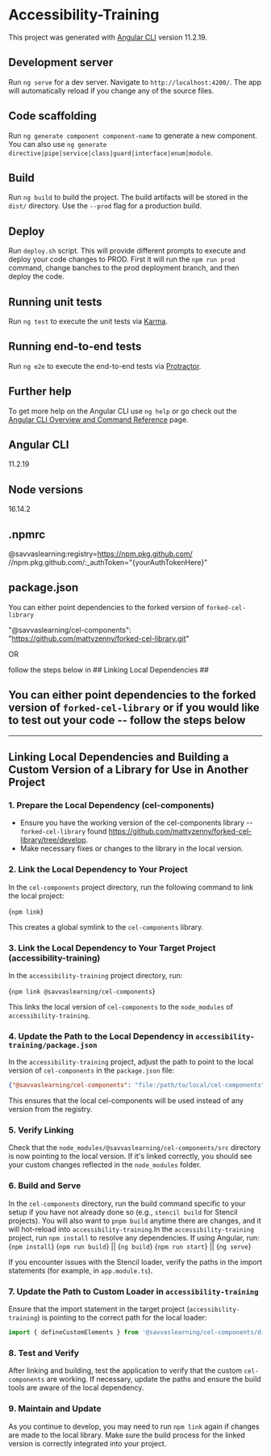 # Accessibility-Training

This project was generated with [Angular CLI](https://github.com/angular/angular-cli) version 11.2.19.

## Development server

Run `ng serve` for a dev server. Navigate to `http://localhost:4200/`. The app will automatically reload if you change any of the source files.

## Code scaffolding

Run `ng generate component component-name` to generate a new component. You can also use `ng generate directive|pipe|service|class|guard|interface|enum|module`.

## Build

Run `ng build` to build the project. The build artifacts will be stored in the `dist/` directory. Use the `--prod` flag for a production build.

## Deploy

Run `deploy.sh` script. This will
provide different prompts to execute and deploy your code changes to PROD. First it will run the `npm run prod` command, change banches to the prod deployment branch, and then deploy the code.

## Running unit tests

Run `ng test` to execute the unit tests via [Karma](https://karma-runner.github.io).

## Running end-to-end tests

Run `ng e2e` to execute the end-to-end tests via [Protractor](http://www.protractortest.org/).

## Further help

To get more help on the Angular CLI use `ng help` or go check out the [Angular CLI Overview and Command Reference](https://angular.io/cli) page.

## Angular CLI
11.2.19

## Node versions
16.14.2

## .npmrc
@savvaslearning:registry=https://npm.pkg.github.com/
//npm.pkg.github.com/:_authToken="{yourAuthTokenHere}"

## package.json
You can either point dependencies to the forked version of `forked-cel-library` 

"@savvaslearning/cel-components": "https://github.com/mattyzenny/forked-cel-library.git"

 OR 
 
follow the steps below in ## Linking Local Dependencies ##

## You can either point dependencies to the forked version of `forked-cel-library` or if you would like to test out your code -- follow the steps below 

-----------------------------------------------------------------

## Linking Local Dependencies and Building a Custom Version of a Library for Use in Another Project

### 1. **Prepare the Local Dependency (cel-components)**

- Ensure you have the working version of the cel-components library -- `forked-cel-library` found https://github.com/mattyzenny/forked-cel-library/tree/develop.
- Make necessary fixes or changes to the library in the local version.

### 2. **Link the Local Dependency to Your Project**

In the `cel-components` project directory, run the following command to link the local project:

{`npm link`}

This creates a global symlink to the `cel-components` library.

### 3. **Link the Local Dependency to Your Target Project (accessibility-training)**

In the `accessibility-training` project directory, run:

{`npm link @savvaslearning/cel-components`}

This links the local version of `cel-components` to the `node_modules` of `accessibility-training`.

### 4. **Update the Path to the Local Dependency in `accessibility-training/package.json`**

In the `accessibility-training` project, adjust the path to point to the local version of `cel-components` in the `package.json` file:

```json
{"@savvaslearning/cel-components": "file:/path/to/local/cel-components"}
```

This ensures that the local cel-components will be used instead of any version from the registry.

### 5. **Verify Linking**

Check that the `node_modules/@savvaslearning/cel-components/src` directory is now pointing to the local version. If it's linked correctly, you should see your custom changes reflected in the `node_modules` folder.

### 6. **Build and Serve**

In the `cel-components` directory, run the build command specific to your setup if you have not already done so (e.g., `stencil build` for Stencil projects). You will also want to `pnpm build` anytime there are changes, and it will hot-reload into `accessibility-training`.In the `accessibility-training` project, run `npm install` to resolve any dependencies. If using Angular, run:
{`npm install`}
{`npm run build`} || {`ng build`}
{`npm run start`} || {`ng serve`}

If you encounter issues with the Stencil loader, verify the paths in the import statements (for example, in `app.module.ts`).

### 7. **Update the Path to Custom Loader in `accessibility-training`**

Ensure that the import statement in the target project (`accessibility-training`) is pointing to the correct path for the local loader:
```typescript
import { defineCustomElements } from '@savvaslearning/cel-components/dist-stencil/loader';
```

### 8. **Test and Verify**

After linking and building, test the application to verify that the custom `cel-components` are working. If necessary, update the paths and ensure the build tools are aware of the local dependency.

### 9. **Maintain and Update**

As you continue to develop, you may need to run `npm link` again if changes are made to the local library. Make sure the build process for the linked version is correctly integrated into your project.
